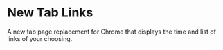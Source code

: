 # New Tab Links

A new tab page replacement for Chrome that displays the time and list of links of your choosing.

